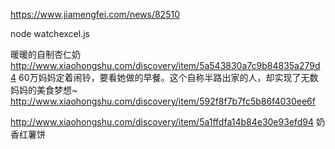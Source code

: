 https://www.jiamengfei.com/news/82510


node watchexcel.js

暖暖的自制杏仁奶
http://www.xiaohongshu.com/discovery/item/5a543830a7c9b84835a279d4
60万妈妈定着闹铃，要看她做的早餐。这个自称半路出家的人，却实现了无数妈妈的美食梦想~
http://www.xiaohongshu.com/discovery/item/592f8f7b7fc5b86f4030ee6f

http://www.xiaohongshu.com/discovery/item/5a1ffdfa14b84e30e93efd94
奶香红薯饼